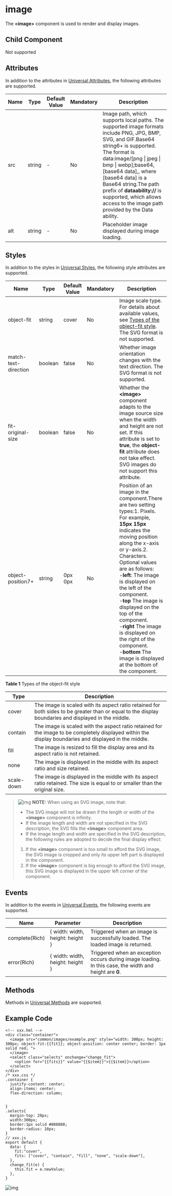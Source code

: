 # image

The **\<image>** component is used to render and display images.

## Child Component

Not supported

## Attributes

In addition to the attributes in [Universal Attributes](js-components-common-attributes.md), the following attributes are supported.



| Name | Type   | Default Value | Mandatory | Description                                                  |
| ---- | ------ | ------------- | --------- | ------------------------------------------------------------ |
| src  | string | -             | No        | Image path, which supports local paths. The supported image formats include PNG, JPG, BMP, SVG, and GIF.Base64 string6+ is supported. The format is data:image/[png \| jpeg \| bmp \| webp];base64, [base64 data],, where [base64 data] is a Base64 string.The path prefix of **dataability://** is supported, which allows access to the image path provided by the Data ability. |
| alt  | string | -             | No        | Placeholder image displayed during image loading.            |

## Styles

In addition to the styles in [Universal Styles](js-components-common-styles.md), the following style attributes are supported.



| Name                 | Type    | Default Value | Mandatory | Description                                                  |
| -------------------- | ------- | ------------- | --------- | ------------------------------------------------------------ |
| object-fit           | string  | cover         | No        | Image scale type. For details about available values, see [Types of the object-fit style](js-components-basic-image.md). The SVG format is not supported. |
| match-text-direction | boolean | false         | No        | Whether image orientation changes with the text direction. The SVG format is not supported. |
| fit-original-size    | boolean | false         | No        | Whether the **\<image>** component adapts to the image source size when the width and height are not set. If this attribute is set to **true**, the **object-fit** attribute does not take effect. SVG images do not support this attribute. |
| object-position7+    | string  | 0px 0px       | No        | Position of an image in the component.There are two setting types:1. Pixels. For example, **15px 15px** indicates the moving position along the x-axis or y-axis.2. Characters. Optional values are as follows:<br>-**left**: The image is displayed on the left of the component.<br>-**top** The image is displayed on the top of the component.<br>-**right** The image is displayed on the right of the component.<br>-**bottom** The image is displayed at the bottom of the component. |

**Table 1** Types of the object-fit style



| Type       | Description                                                  |
| ---------- | ------------------------------------------------------------ |
| cover      | The image is scaled with its aspect ratio retained for both sides to be greater than or equal to the display boundaries and displayed in the middle. |
| contain    | The image is scaled with the aspect ratio retained for the image to be completely displayed within the display boundaries and displayed in the middle. |
| fill       | The image is resized to fill the display area and its aspect ratio is not retained. |
| none       | The image is displayed in the middle with its aspect ratio and size retained. |
| scale-down | The image is displayed in the middle with its aspect ratio retained. The size is equal to or smaller than the original size. |

> ![img](https://gitee.com/openharmony/docs/raw/OpenHarmony-3.1-Release/en/application-dev/public_sys-resources/icon-note.gif) **NOTE:** When using an SVG image, note that:
>
> - The SVG image will not be drawn if the length or width of the **\<image>** component is infinity.
> - If the image length and width are not specified in the SVG description, the SVG fills the **\<image>** component area.
> - If the image length and width are specified in the SVG description, the following rules are adopted to decide the final display effect:
>
> 1. If the **\<image>** component is too small to afford the SVG image, the SVG image is cropped and only its upper left part is displayed in the component.
> 2. If the **\<image>** component is big enough to afford the SVG image, this SVG image is displayed in the upper left corner of the component.

## Events

In addition to the events in [Universal Events](js-components-common-events.md), the following events are supported.



| Name           | Parameter                        | Description                                                  |
| -------------- | -------------------------------- | ------------------------------------------------------------ |
| complete(Rich) | { width: width, height: height } | Triggered when an image is successfully loaded. The loaded image is returned. |
| error(Rich)    | { width: width, height: height } | Triggered when an exception occurs during image loading. In this case, the width and height are **0**. |

## Methods

Methods in [Universal Methods](js-components-common-methods.md) are supported.

## Example Code

```
<!-- xxx.hml -->
<div class="container">
  <image src="common/images/example.png" style="width: 300px; height: 300px; object-fit:{{fit}}; object-position: center center; border: 1px solid red; ">
  </image>
  <select class="selects" onchange="change_fit">
    <option for="{{fits}}" value="{{$item}}">{{$item}}</option>
  </select>
</div>
/* xxx.css */
.container {
  justify-content: center;
  align-items: center;
  flex-direction: column;
  
  
}
.selects{
  margin-top: 20px;
  width:300px;
  border:1px solid #808080;
  border-radius: 10px;
}
// xxx.js
export default {
  data: {
    fit:"cover",
    fits: ["cover", "contain", "fill", "none", "scale-down"],
  },
  change_fit(e) {
    this.fit = e.newValue;
  },
}
```

![img](https://gitee.com/openharmony/docs/raw/OpenHarmony-3.1-Release/en/application-dev/reference/arkui-js/figures/example.gif)